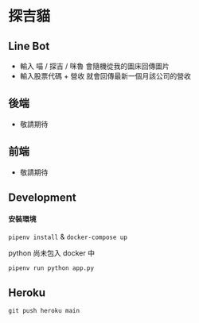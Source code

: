 # 探吉貓

## Line Bot

- 輸入 喵 / 探吉 / 咪魯 會隨機從我的圖床回傳圖片
- 輸入股票代碼 + 營收 就會回傳最新一個月該公司的營收

## 後端

- 敬請期待

## 前端

- 敬請期待

## Development

#### 安裝環境
`pipenv install` & `docker-compose up`

python 尚未包入 docker 中

`pipenv run python app.py`

## Heroku

`git push heroku main`